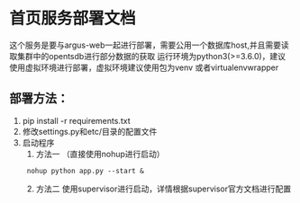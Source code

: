 # 首页服务部署文档

这个服务是要与argus-web一起进行部署，需要公用一个数据库host,并且需要读取集群中的opentsdb进行部分数据的获取
运行环境为python3(>=3.6.0)，建议使用虚拟环境进行部署，虚拟环境建议使用包为venv 或者virtualenvwrapper


## 部署方法：
1. pip install -r requirements.txt
2. 修改settings.py和etc/目录的配置文件
3. 启动程序
   1. 方法一 （直接使用nohup进行启动）
    ```
     nohup python app.py --start &
    ```
   2. 方法二 使用supervisor进行启动，详情根据supervisor官方文档进行配置
